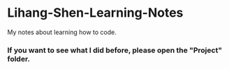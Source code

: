 # Lihang-Shen-Learning-Notes
My notes about learning how to code.

### If you want to see what I did before, please open the "Project" folder.